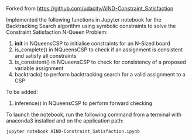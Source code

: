 Forked from https://github.com/udacity/AIND-Constraint_Satisfaction

Implemented the following functions in Jupyter notebook for the Backtracking Search algorithm using symbolic constraints to solve the Constraint Satisfaction N-Queen Problem:
1. __init__ in NQueensCSP to initialise constraints for an N-Sized board
2. is_complete() in NQueensCSP to check if an assignment is consistent and satisfy all constraints
3. is_consistent() in NQueensCSP to check for consistency of a proposed variable assignment
4. backtrack() to perform backtracking search for a valid assignment to a CSP

To be added:
1. inference() in NQueensCSP to perform forward checking


To launch the notebook, run the following command from a terminal with anaconda3 installed and on the application path:

    jupyter notebook AIND-Constraint_Satisfaction.ipynb
